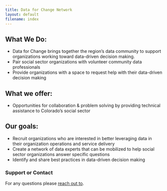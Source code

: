 ```yaml
---
title: Data for Change Network
layout: default
filename: index
--- 
```


## What We Do: 
- Data for Change brings together the region’s data community to support organizations working toward data-driven decision making. 
- Pair social sector organizations with volunteer community data professionals
- Provide organizations with a space to request help with their data-driven decision making

## What we offer: 
- Opportunities for collaboration & problem solving by providing technical assistance to Colorado’s social sector

## Our goals: 
- Recruit organizations who are interested in better leveraging data in their organization operations and service delivery
- Create a network of data experts that can be mobilized to help social sector organizations answer specific questions
- Identify and share best practices in data-driven decision making

### Support or Contact
For any questions please [reach out to](https://github.com/contact).
